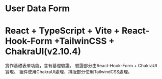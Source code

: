 # User Data Form 
# React + TypeScript + Vite + React-Hook-Form +TailwinCSS + ChakraUI(v2.10.4)

實作基礎表單功能，含有基礎驗證。
驗證部分由React-Hook-Form + ChakraUI實現。
組件使用ChakraUI處理，排版部分使用TailwindCSS處理。
